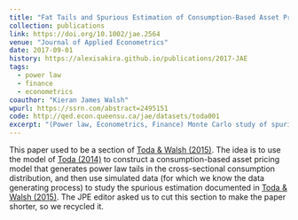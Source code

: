 ```yaml
---
title: "Fat Tails and Spurious Estimation of Consumption-Based Asset Pricing Models"
collection: publications
link: https://doi.org/10.1002/jae.2564
venue: "Journal of Applied Econometrics"
date: 2017-09-01
history: https://alexisakira.github.io/publications/2017-JAE
tags:
  - power law
  - finance
  - econometrics
coauthor: "Kieran James Walsh"
wpurl: https://ssrn.com/abstract=2495151
code: http://qed.econ.queensu.ca/jae/datasets/toda001
excerpt: "(Power law, Econometrics, Finance) Monte Carlo study of spurious inference caused by power law; formerly a section of [Toda & Walsh (2015)](https://doi.org/10.1086/682729)."
---
```


This paper used to be a section of [Toda & Walsh (2015)](https://doi.org/10.1086/682729). The idea is to use the model of [Toda (2014)](https://doi.org/10.1016/j.jet.2014.09.015) to construct a consumption-based asset pricing model that generates power law tails in the cross-sectional consumption distribution, and then use simulated data (for which we know the data generating process) to study the spurious estimation documented in [Toda & Walsh (2015)](https://doi.org/10.1086/682729). The JPE editor asked us to cut this section to make the paper shorter, so we recycled it.